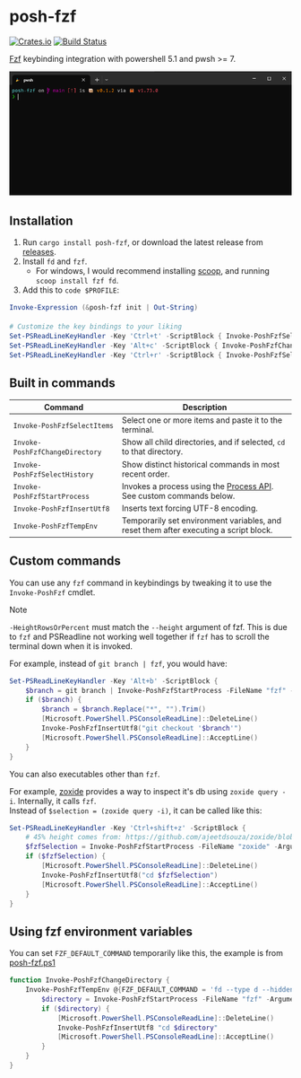 # posh-fzf
[![Crates.io](https://img.shields.io/crates/v/posh-fzf.svg)](https://crates.io/crates/posh-fzf)
[![Build Status](https://github.com/domsleee/posh-fzf/actions/workflows/ci.yml/badge.svg)](https://github.com/domsleee/posh-fzf/actions/workflows/ci.yml)

[Fzf](https://github.com/junegunn/fzf) keybinding integration with powershell 5.1 and pwsh >= 7.

![demo](./media/posh-fzf-demo.gif)

## Installation

1. Run `cargo install posh-fzf`, or download the latest release from [releases](https://github.com/domsleee/posh-fzf/releases).
2. Install `fd` and `fzf`.
   * For windows, I would recommend installing [scoop](https://scoop.sh/), and running `scoop install fzf fd`.
3. Add this to `code $PROFILE`:
```powershell
Invoke-Expression (&posh-fzf init | Out-String)

# Customize the key bindings to your liking
Set-PSReadLineKeyHandler -Key 'Ctrl+t' -ScriptBlock { Invoke-PoshFzfSelectItems }
Set-PSReadLineKeyHandler -Key 'Alt+c' -ScriptBlock { Invoke-PoshFzfChangeDirectory }
Set-PSReadLineKeyHandler -Key 'Ctrl+r' -ScriptBlock { Invoke-PoshFzfSelectHistory }
```

## Built in commands
| Command                         | Description                                                                           |
| ------------------------------- | ------------------------------------------------------------------------------------- |
| `Invoke-PoshFzfSelectItems`     | Select one or more items and paste it to the terminal.                                |
| `Invoke-PoshFzfChangeDirectory` | Show all child directories, and if selected, `cd` to that directory.                  |
| `Invoke-PoshFzfSelectHistory`   | Show distinct historical commands in most recent order.                               |
| `Invoke-PoshFzfStartProcess`    | Invokes a process using the [Process API][ProcessAPI]. See custom commands below.     |
| `Invoke-PoshFzfInsertUtf8`      | Inserts text forcing UTF-8 encoding.                                                  |
| `Invoke-PoshFzfTempEnv`         | Temporarily set environment variables, and reset them after executing a script block. |

[ProcessAPI]: https://learn.microsoft.com/en-us/dotnet/api/system.diagnostics.process.start?view=net-7.0

## Custom commands

You can use any `fzf` command in keybindings by tweaking it to use the `Invoke-PoshFzf` cmdlet.

> [!NOTE]
> `-HeightRowsOrPercent` must match the `--height` argument of fzf. This is due to `fzf` and PSReadline not working well together if `fzf` has to scroll the terminal down when it is invoked.

For example, instead of `git branch | fzf`, you would have:

```powershell
Set-PSReadLineKeyHandler -Key 'Alt+b' -ScriptBlock { 
    $branch = git branch | Invoke-PoshFzfStartProcess -FileName "fzf" -Arguments @("--height=45%") -HeightRowsOrPercent "45%"
    if ($branch) {
        $branch = $branch.Replace("*", "").Trim()
        [Microsoft.PowerShell.PSConsoleReadLine]::DeleteLine()
        Invoke-PoshFzfInsertUtf8("git checkout '$branch'")
        [Microsoft.PowerShell.PSConsoleReadLine]::AcceptLine()
    }
}
```

You can also executables other than `fzf`.

For example, [zoxide](https://github.com/ajeetdsouza/zoxide) provides a way to inspect it's db using `zoxide query -i`. Internally, it calls `fzf`.  
Instead of `$selection = (zoxide query -i)`, it can be called like this:

```powershell
Set-PSReadLineKeyHandler -Key 'Ctrl+shift+z' -ScriptBlock {
    # 45% height comes from: https://github.com/ajeetdsouza/zoxide/blob/a624ceef54a31de2d0624e9eb14ce65024cc9e79/src/cmd/query.rs#L92
    $fzfSelection = Invoke-PoshFzfStartProcess -FileName "zoxide" -Arguments @("query", "-i") -HeightRowsOrPercent "45%"
    if ($fzfSelection) {
        [Microsoft.PowerShell.PSConsoleReadLine]::DeleteLine()
        Invoke-PoshFzfInsertUtf8("cd $fzfSelection")
        [Microsoft.PowerShell.PSConsoleReadLine]::AcceptLine()
    }
}
```

## Using fzf environment variables

You can set `FZF_DEFAULT_COMMAND` temporarily like this, the example is from [posh-fzf.ps1](./resource/posh-fzf.ps1)
```powershell
function Invoke-PoshFzfChangeDirectory {
    Invoke-PoshFzfTempEnv @{FZF_DEFAULT_COMMAND = 'fd --type d --hidden --exclude ".git"'} -ScriptBlock {
        $directory = Invoke-PoshFzfStartProcess -FileName "fzf" -Arguments @("$defaultHeightArg", "--preview", "fd . {} --maxdepth 1")
        if ($directory) {
            [Microsoft.PowerShell.PSConsoleReadLine]::DeleteLine()
            Invoke-PoshFzfInsertUtf8 "cd $directory"
            [Microsoft.PowerShell.PSConsoleReadLine]::AcceptLine()
        }
    }
}
```